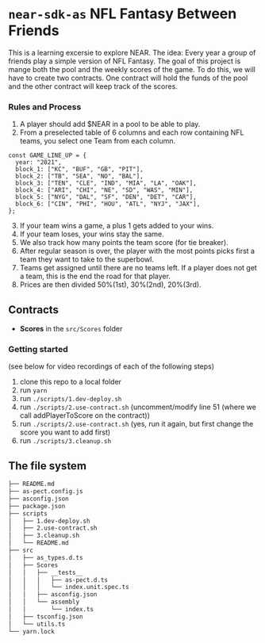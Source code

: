# `near-sdk-as` NFL Fantasy Between Friends

This is a learning excersie to explore NEAR.
The idea: Every year a group of friends play a simple version of NFL Fantasy. The goal of this project is mange both the pool and the weekly scores of the game. To do this, we will have to create two contracts. One contract will hold the funds of the pool and the other contract will keep track of the scores.

### Rules and Process

1. A player should add $NEAR in a pool to be able to play.
2. From a preselected table of 6 columns and each row containing NFL teams, you select one Team from each column.

```
const GAME_LINE_UP = {
  year: "2021",
  block_1: ["KC", "BUF", "GB", "PIT"],
  block_2: ["TB", "SEA", "NO", "BAL"],
  block_3: ["TEN", "CLE", "IND", "MIA", "LA", "OAK"],
  block_4: ["ARI", "CHI", "NE", "SD", "WAS", "MIN"],
  block_5: ["NYG", "DAL", "SF", "DEN", "DET", "CAR"],
  block_6: ["CIN", "PHI", "HOU", "ATL", "NYJ", "JAX"],
};
```

3. If your team wins a game, a plus 1 gets added to your wins.
4. If your team loses, your wins stay the same.
5. We also track how many points the team score (for tie breaker).
6. After regular season is over, the player with the most points picks first a team they want to take to the superbowl.
7. Teams get assigned until there are no teams left. If a player does not get a team, this is the end the road for that player.
8. Prices are then divided 50%(1st), 30%(2nd), 20%(3rd).

## Contracts

- **Scores** in the `src/Scores` folder
<!-- todo - **Pool**   -->

### Getting started

(see below for video recordings of each of the following steps)

1. clone this repo to a local folder
2. run `yarn`
3. run `./scripts/1.dev-deploy.sh`
4. run `./scripts/2.use-contract.sh` (uncomment/modify line 51 (where we call addPlayerToScore on the contract))
5. run `./scripts/2.use-contract.sh` (yes, run it again, but first change the score you want to add first)
6. run `./scripts/3.cleanup.sh`

## The file system

```sh
├── README.md
├── as-pect.config.js
├── asconfig.json
├── package.json
├── scripts
│   ├── 1.dev-deploy.sh
│   ├── 2.use-contract.sh
│   ├── 3.cleanup.sh
│   └── README.md
├── src
│   ├── as_types.d.ts
│   ├── Scores
│   │   ├── __tests__
│   │   │   ├── as-pect.d.ts
│   │   │   └── index.unit.spec.ts
│   │   ├── asconfig.json
│   │   └── assembly
│   │       └── index.ts
│   ├── tsconfig.json
│   └── utils.ts
└── yarn.lock

```
